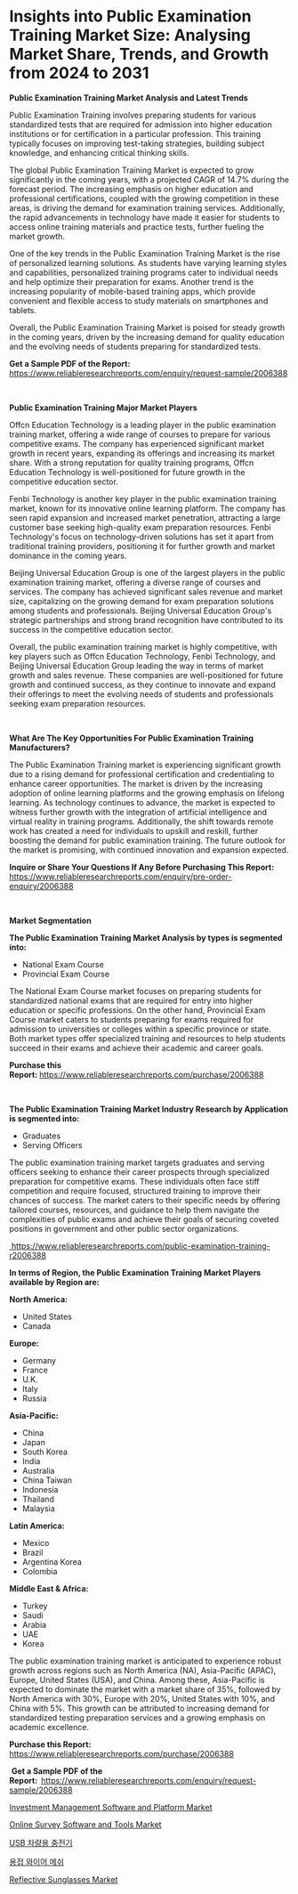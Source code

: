 <p><h1>Insights into Public Examination Training Market Size: Analysing Market Share, Trends, and Growth from 2024 to 2031</h1></p><p><strong>Public Examination Training Market Analysis and Latest Trends</strong></p>
<p><p>Public Examination Training involves preparing students for various standardized tests that are required for admission into higher education institutions or for certification in a particular profession. This training typically focuses on improving test-taking strategies, building subject knowledge, and enhancing critical thinking skills.</p><p>The global Public Examination Training Market is expected to grow significantly in the coming years, with a projected CAGR of 14.7% during the forecast period. The increasing emphasis on higher education and professional certifications, coupled with the growing competition in these areas, is driving the demand for examination training services. Additionally, the rapid advancements in technology have made it easier for students to access online training materials and practice tests, further fueling the market growth.</p><p>One of the key trends in the Public Examination Training Market is the rise of personalized learning solutions. As students have varying learning styles and capabilities, personalized training programs cater to individual needs and help optimize their preparation for exams. Another trend is the increasing popularity of mobile-based training apps, which provide convenient and flexible access to study materials on smartphones and tablets.</p><p>Overall, the Public Examination Training Market is poised for steady growth in the coming years, driven by the increasing demand for quality education and the evolving needs of students preparing for standardized tests.</p></p>
<p><strong>Get a Sample PDF of the Report:&nbsp;</strong> <a href="https://www.reliableresearchreports.com/enquiry/request-sample/2006388">https://www.reliableresearchreports.com/enquiry/request-sample/2006388</a></p>
<p>&nbsp;</p>
<p><strong>Public Examination Training Major Market Players</strong></p>
<p><p>Offcn Education Technology is a leading player in the public examination training market, offering a wide range of courses to prepare for various competitive exams. The company has experienced significant market growth in recent years, expanding its offerings and increasing its market share. With a strong reputation for quality training programs, Offcn Education Technology is well-positioned for future growth in the competitive education sector.</p><p>Fenbi Technology is another key player in the public examination training market, known for its innovative online learning platform. The company has seen rapid expansion and increased market penetration, attracting a large customer base seeking high-quality exam preparation resources. Fenbi Technology's focus on technology-driven solutions has set it apart from traditional training providers, positioning it for further growth and market dominance in the coming years.</p><p>Beijing Universal Education Group is one of the largest players in the public examination training market, offering a diverse range of courses and services. The company has achieved significant sales revenue and market size, capitalizing on the growing demand for exam preparation solutions among students and professionals. Beijing Universal Education Group's strategic partnerships and strong brand recognition have contributed to its success in the competitive education sector.</p><p>Overall, the public examination training market is highly competitive, with key players such as Offcn Education Technology, Fenbi Technology, and Beijing Universal Education Group leading the way in terms of market growth and sales revenue. These companies are well-positioned for future growth and continued success, as they continue to innovate and expand their offerings to meet the evolving needs of students and professionals seeking exam preparation resources.</p></p>
<p>&nbsp;</p>
<p><strong>What Are The Key Opportunities For Public Examination Training Manufacturers?</strong></p>
<p><p>The Public Examination Training market is experiencing significant growth due to a rising demand for professional certification and credentialing to enhance career opportunities. The market is driven by the increasing adoption of online learning platforms and the growing emphasis on lifelong learning. As technology continues to advance, the market is expected to witness further growth with the integration of artificial intelligence and virtual reality in training programs. Additionally, the shift towards remote work has created a need for individuals to upskill and reskill, further boosting the demand for public examination training. The future outlook for the market is promising, with continued innovation and expansion expected.</p></p>
<p><strong>Inquire or Share Your Questions If Any Before Purchasing This Report:</strong> <a href="https://www.reliableresearchreports.com/enquiry/pre-order-enquiry/2006388">https://www.reliableresearchreports.com/enquiry/pre-order-enquiry/2006388</a></p>
<p>&nbsp;</p>
<p><strong>Market Segmentation</strong></p>
<p><strong>The Public Examination Training Market Analysis by types is segmented into:</strong></p>
<p><ul><li>National Exam Course</li><li>Provincial Exam Course</li></ul></p>
<p><p>The National Exam Course market focuses on preparing students for standardized national exams that are required for entry into higher education or specific professions. On the other hand, Provincial Exam Course market caters to students preparing for exams required for admission to universities or colleges within a specific province or state. Both market types offer specialized training and resources to help students succeed in their exams and achieve their academic and career goals.</p></p>
<p><strong>Purchase this Report:&nbsp;</strong><a href="https://www.reliableresearchreports.com/purchase/2006388">https://www.reliableresearchreports.com/purchase/2006388</a></p>
<p>&nbsp;</p>
<p><strong>The Public Examination Training Market Industry Research by Application is segmented into:</strong></p>
<p><ul><li>Graduates</li><li>Serving Officers</li></ul></p>
<p><p>The public examination training market targets graduates and serving officers seeking to enhance their career prospects through specialized preparation for competitive exams. These individuals often face stiff competition and require focused, structured training to improve their chances of success. The market caters to their specific needs by offering tailored courses, resources, and guidance to help them navigate the complexities of public exams and achieve their goals of securing coveted positions in government and other public sector organizations.</p></p>
<p><a href="https://www.reliableresearchreports.com/public-examination-training-r2006388">&nbsp;https://www.reliableresearchreports.com/public-examination-training-r2006388</a></p>
<p><strong>In terms of Region, the Public Examination Training Market Players available by Region are:</strong></p>
<p>
    <p> <strong> North America: </strong>
        <ul>
            <li>United States</li>
            <li>Canada</li>
        </ul>
        </p> 
    <p> <strong> Europe: </strong>
        <ul>
            <li>Germany</li>
            <li>France</li>
            <li>U.K.</li>
            <li>Italy</li>
            <li>Russia</li>
        </ul>
        </p> 
    <p> <strong> Asia-Pacific: </strong>
        <ul>
            <li>China</li>
            <li>Japan</li>
            <li>South Korea</li>
            <li>India</li>
            <li>Australia</li>
            <li>China Taiwan</li>
            <li>Indonesia</li>
            <li>Thailand</li>
            <li>Malaysia</li>
        </ul>
        </p> 
    <p> <strong> Latin America: </strong>
        <ul>
            <li>Mexico</li>
            <li>Brazil</li>
            <li>Argentina Korea</li>
            <li>Colombia</li>
        </ul>
        </p> 
    <p> <strong> Middle East & Africa: </strong>
        <ul>
            <li>Turkey</li>
            <li>Saudi</li>
            <li>Arabia</li>
            <li>UAE</li>
            <li>Korea</li>
        </ul>
    </p>
    </p>
<p><p>The public examination training market is anticipated to experience robust growth across regions such as North America (NA), Asia-Pacific (APAC), Europe, United States (USA), and China. Among these, Asia-Pacific is expected to dominate the market with a market share of 35%, followed by North America with 30%, Europe with 20%, United States with 10%, and China with 5%. This growth can be attributed to increasing demand for standardized testing preparation services and a growing emphasis on academic excellence.</p></p>
<p><strong>Purchase this Report: </strong><a href="https://www.reliableresearchreports.com/purchase/2006388">https://www.reliableresearchreports.com/purchase/2006388</a></p>
<p>&nbsp;<strong>Get a Sample PDF of the Report:&nbsp;&nbsp;</strong><a href="https://www.reliableresearchreports.com/enquiry/request-sample/2006388">https://www.reliableresearchreports.com/enquiry/request-sample/2006388</a></p>
<p><strong></strong></p>
<p><p><a href="https://github.com/pjcfca/Market-Research-Report-List-2/blob/main/investment-management-software-and-platform-market.md">Investment Management Software and Platform Market</a></p><p><a href="https://github.com/wusalecollins540tpqoz/Market-Research-Report-List-2/blob/main/online-survey-software-and-tools-market.md">Online Survey Software and Tools Market</a></p><p><a href="https://github.com/royErdmtyan906778/Market-Research-Report-List-1/blob/main/342034762071.md">USB 차량용 충전기</a></p><p><a href="https://github.com/valroy852/Market-Research-Report-List-1/blob/main/396463762072.md">용접 와이어 메쉬</a></p><p><a href="https://issuu.com/reportprime-2/docs/reflective-sunglasses-market-size-2030.pptx">Reflective Sunglasses Market</a></p></p>
